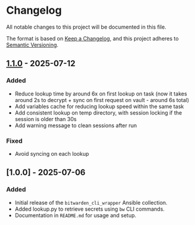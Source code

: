 # Changelog

All notable changes to this project will be documented in this file.

The format is based on [Keep a Changelog](https://keepachangelog.com/en/1.0.0/),
and this project adheres to [Semantic Versioning](https://semver.org/spec/v2.0.0.html).

## [1.1.0] - 2025-07-12

### Added

- Reduce lookup time by around 6x on first lookup on task (now it takes around 2s to decrypt + sync on first request on vault - around 6s total)
- Add variables cache for reducing lookup speed within the same task
- Add consistent lookup on temp directory, with session locking if the session is older than 30s
- Add warning message to clean sessions after run

### Fixed

- Avoid syncing on each lookup

## [1.0.0] - 2025-07-06

### Added

- Initial release of the `bitwarden_cli_wrapper` Ansible collection.
- Added lookup.py to retrieve secrets using `bw` CLI commands.
- Documentation in `README.md` for usage and setup.

[1.1.0]: https://github.com/Focshole/ansible-bitwarden-vault-wrapper/compare/v1.0.0...v1.1.0